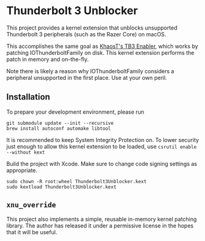 # Thunderbolt 3 Unblocker

This project provides a kernel extension that unblocks unsupported Thunderbolt
3 peripherals (such as the Razer Core) on macOS.

This accomplishes the same goal as [KhaosT's TB3 Enabler][tb3-enabler], which
works by patching IOThunderboltFamily on disk. This kernel extension performs
the patch in memory and on-the-fly.

[tb3-enabler]: https://github.com/KhaosT/tb3-enabler

Note there is likely a reason why IOThunderboltFamily considers a peripheral
unsupported in the first place. Use at your own peril.

## Installation

To prepare your development environment, please run

    git submodule update --init --recursive
    brew install autoconf automake libtool

It is recommended to keep System Integrity Protection on. To lower security
just enough to allow this kernel extension to be loaded, use `csrutil enable
--without kext`

Build the project with Xcode. Make sure to change code signing settings as
appropriate.

    sudo chown -R root:wheel Thunderbolt3Unblocker.kext
    sudo kextload Thunderbolt3Unblocker.kext


## `xnu_override`

This project also implements a simple, reusable in-memory kernel patching
library. The author has released it under a permissive license in the hopes
that it will be useful.
